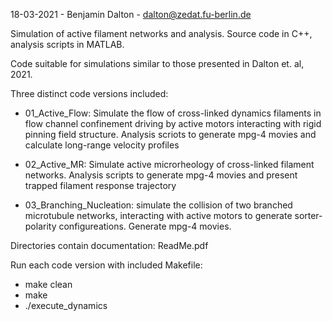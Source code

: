 18-03-2021 - Benjamin Dalton - dalton@zedat.fu-berlin.de

Simulation of active filament networks and analysis. Source code in C++, analysis scripts in MATLAB.

Code suitable for simulations similar to those presented in Dalton et. al, 2021.

Three distinct code versions included:

- 01_Active_Flow: Simulate the flow of cross-linked dynamics filaments in flow channel confinement
  driving by active motors interacting with rigid pinning field structure. Analysis scriots to 
  generate mpg-4 movies and calculate long-range velocity profiles
  
- 02_Active_MR: Simulate active microrheology of cross-linked filament networks. Analysis scripts 
  to generate mpg-4 movies and present trapped filament response trajectory
  
- 03_Branching_Nucleation: simulate the collision of two branched microtubule networks, interacting
  with active motors to generate sorter-polarity configureations. Generate mpg-4 movies.
  
Directories contain documentation: ReadMe.pdf

Run each code version with included Makefile:

- make clean
- make
- ./execute_dynamics
